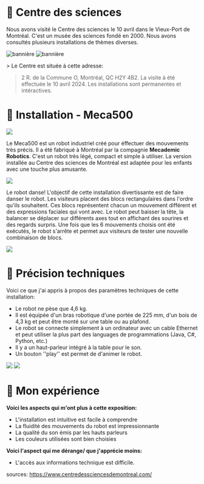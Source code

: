 # 🤖 Centre des sciences
Nous avons visité le Centre des sciences le 10 avril dans le Vieux-Port de Montréal. C'est un musée des sciences fondé en 2000. Nous avons consultés plusieurs installations de thèmes diverses.  
 
![bannière](https://github.com/tighzanour/H24_V11_inspiration_TIGHZA/blob/main/centre_des_sciences/medias/banni%C3%A8re.png)
![bannière](https://github.com/tighzanour/H24_V11_inspiration_TIGHZA/blob/main/centre_des_sciences/medias/explore.png)


­­> Le Centre est située à cette adresse: 
> 2 R. de la Commune O, Montréal, QC H2Y 4B2. La visite à été effectuée le 10 avril 2024. Les installations sont permanentes et intéractives.

# 🤖 Installation - Meca500

![](https://github.com/tighzanour/H24_V11_inspiration_TIGHZA/blob/main/centre_des_sciences/medias/g%C3%A9n%C3%A9ral.jpg)

Le Meca500 est un robot industriel créé pour éffectuer des mouvements très précis. Il a été fabriqué à Montréal par la compagnie **Mecademic Robotics**. C'est un robot très légé, compact et simple à utiliser. La version installée au Centre des sciences de Montréal est adaptée pour les enfants avec une touche plus amusante.
  
![](https://github.com/tighzanour/H24_V11_inspiration_TIGHZA/blob/main/centre_des_sciences/medias/c%C3%B4t%C3%A9.jpg)

Le robot danse! L'objectif de cette installation divertissante est de faire danser le robot. Les visiteurs placent des blocs rectangulaires dans l'ordre qu'ils souhaitent. Ces blocs représentent chacun un mouvement différent et des expressions faciales qui vont avec. Le robot peut baisser la tête, la balancer se déplacer sur différents axes tout en affichant des sourires et des regards surpris. Une fois que les 6 mouvements choisis ont été exécutés, le robot s'arrête et permet aux visiteurs de tester une nouvelle combinaison de blocs.   
  
![](https://github.com/tighzanour/H24_V11_inspiration_TIGHZA/blob/main/centre_des_sciences/medias/blocs_2.jpg)

# 🤖 Précision techniques
Voici ce que j'ai appris à propos des paramètres techniques de cette installation: 
- Le robot ne pèse que 4,6 kg.
- Il est équipée d'un bras robotique d'une portée de 225 mm, d'un bois de 4,3 kg et peut être monté sur une table ou au plafond.
- Le robot se connecte simplement à un ordinateur avec un cable Ethernet et peut utiliser la plus part des languages de programmations (Java, C#, Python, etc.)
- Il y a un haut-parleur intégré à la table pour le son.
- Un bouton ''play'' est permet de d'animer le robot.

![](https://github.com/tighzanour/H24_V11_inspiration_TIGHZA/blob/main/centre_des_sciences/medias/haut_parleur.jpg)
![](https://github.com/tighzanour/H24_V11_inspiration_TIGHZA/blob/main/centre_des_sciences/medias/bouton_play.jpg)

# 🤖 Mon expérience  
**Voici les aspects qui m'ont plus à cette exposition:**
- L'installation est intuitive est facile à comprendre
- La fluidité des mouvements du robot est impressionnante
- La qualité du son émis par les hauts parleurs
- Les couleurs utilisées sont bien choisies
  
**Voici l'aspect qui me dérange/ que j'apprécie moins:**
- L'accès aux informations technique est difficile. 

sources: https://www.centredessciencesdemontreal.com/
